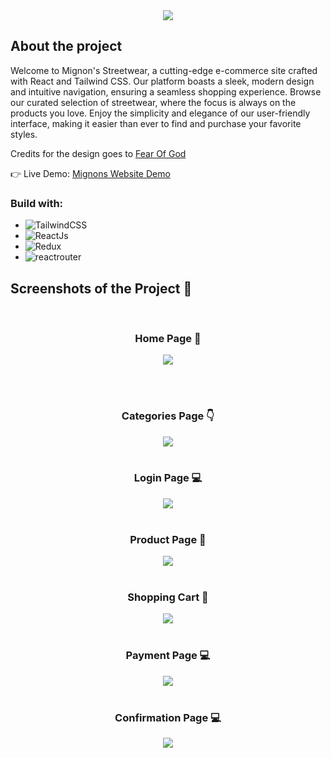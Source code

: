 <div align='center'><img src='src/assets/logo-login.jpg'/></div>

<h2>About the project</h2>

<p>Welcome to Mignon's Streetwear, a cutting-edge e-commerce site crafted with React and Tailwind CSS. Our platform boasts a sleek, modern design and intuitive navigation, ensuring a seamless shopping experience. Browse our curated selection of streetwear, where the focus is always on the products you love. Enjoy the simplicity and elegance of our user-friendly interface, making it easier than ever to find and purchase your favorite styles.</p>

<p>Credits for the design goes to <a href='https://fearofgod.com/'>Fear Of God</a></p>

👉 Live Demo: <a href='https://mignons-streetwear.vercel.app/'>Mignons Website Demo</a>

<h3>Build with:</h3>

-   ![TailwindCSS][tailwindcss-badge]
-   ![ReactJs][react-badge]
-   ![Redux][redux-badge]
-   ![reactrouter][reactrouter-badge]

[tailwindcss-badge]: https://img.shields.io/badge/TailwindCSS-38B2AC?style=for-the-badge&logo=tailwind-css&logoColor=white

[react-badge]:https://img.shields.io/badge/-ReactJs-61DAFB?logo=react&logoColor=white&style=for-the-badge

[redux-badge]:https://img.shields.io/badge/-Redux-764ABC?style=flat&logo=redux&logoColor=white

[reactrouter-badge]:https://img.shields.io/badge/reactrouter-CA4245?style=for-the-badge&logo=reactrouter&logoColor=black
<h2>Screenshots of the Project 📸</h2>
<br>
<h3 align='center'>Home Page 🏡</h3>

<div align='center'>
<img src='src/assets/readme/home.png'/>
</div>

<br><br>
<h3 align='center'>Categories Page 👇</h3>

<div align='center'>
<img src='src/assets/readme/categories.png'/>


<br>
<br>
<h3 align='center'>Login Page 💻</h3>

<div align='center'>
<img src='src/assets/readme/login.png'/>

<br>
<br>
<h3 align='center'>Product Page 🎁</h3>

<div align='center'>
<img src='src/assets/readme/product.png'/>


<br>
<br>
<h3 align='center'>Shopping Cart 🛒</h3>

<div align='center'>
<img src='src/assets/readme/checkout.png'/>

<br>
<br>
<h3 align='center'>Payment Page 💻</h3>

<div align='center'>
<img src='src/assets/readme/payment.png'/>

<br>
<br>
<h3 align='center'>Confirmation Page 💻</h3>

<div align='center'>
<img src='src/assets/readme/confirmation.png'/>

</div>
